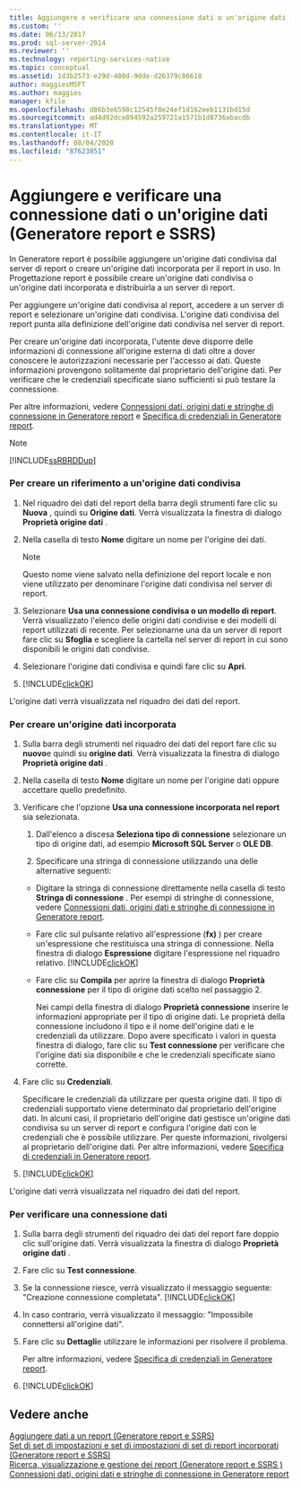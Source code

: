```yaml
---
title: Aggiungere e verificare una connessione dati o un'origine dati (Generatore report e SSRS) | Microsoft Docs
ms.custom: ''
ms.date: 06/13/2017
ms.prod: sql-server-2014
ms.reviewer: ''
ms.technology: reporting-services-native
ms.topic: conceptual
ms.assetid: 1d3b2573-e29d-480d-9dde-d26379c86618
author: maggiesMSFT
ms.author: maggies
manager: kfile
ms.openlocfilehash: d86b3e6598c12545f0e24ef1d162eeb1131bd15d
ms.sourcegitcommit: ad4d92dce894592a259721a1571b1d8736abacdb
ms.translationtype: MT
ms.contentlocale: it-IT
ms.lasthandoff: 08/04/2020
ms.locfileid: "87623851"
---
```

# <a name="add-and-verify-a-data-connection-or-data-source-report-builder-and-ssrs"></a>Aggiungere e verificare una connessione dati o un'origine dati (Generatore report e SSRS)
  In Generatore report è possibile aggiungere un'origine dati condivisa dal server di report o creare un'origine dati incorporata per il report in uso. In Progettazione report è possibile creare un'origine dati condivisa o un'origine dati incorporata e distribuirla a un server di report.  
  
 Per aggiungere un'origine dati condivisa al report, accedere a un server di report e selezionare un'origine dati condivisa. L'origine dati condivisa del report punta alla definizione dell'origine dati condivisa nel server di report.  
  
 Per creare un'origine dati incorporata, l'utente deve disporre delle informazioni di connessione all'origine esterna di dati oltre a dover conoscere le autorizzazioni necessarie per l'accesso ai dati. Queste informazioni provengono solitamente dal proprietario dell'origine dati. Per verificare che le credenziali specificate siano sufficienti si può testare la connessione.  
  
 Per altre informazioni, vedere [Connessioni dati, origini dati e stringhe di connessione in Generatore report](../data-connections-data-sources-and-connection-strings-in-report-builder.md) e [Specifica di credenziali in Generatore report](../specify-credentials-in-report-builder.md).  
  
> [!NOTE]  
>  [!INCLUDE[ssRBRDDup](../../includes/ssrbrddup-md.md)]  
  
### <a name="to-create-a-reference-to-a-shared-data-source"></a>Per creare un riferimento a un'origine dati condivisa  
  
1.  Nel riquadro dei dati del report della barra degli strumenti fare clic su **Nuova** , quindi su **Origine dati**. Verrà visualizzata la finestra di dialogo **Proprietà origine dati** .  
  
2.  Nella casella di testo **Nome** digitare un nome per l'origine dei dati.  
  
    > [!NOTE]  
    >  Questo nome viene salvato nella definizione del report locale e non viene utilizzato per denominare l'origine dati condivisa nel server di report.  
  
3.  Selezionare **Usa una connessione condivisa o un modello di report**. Verrà visualizzato l'elenco delle origini dati condivise e dei modelli di report utilizzati di recente. Per selezionarne una da un server di report fare clic su **Sfoglia** e scegliere la cartella nel server di report in cui sono disponibili le origini dati condivise.  
  
4.  Selezionare l'origine dati condivisa e quindi fare clic su **Apri**.  
  
5.  [!INCLUDE[clickOK](../../includes/clickok-md.md)]  
  
 L'origine dati verrà visualizzata nel riquadro dei dati del report.  
  
### <a name="to-create-an-embedded-data-source"></a>Per creare un'origine dati incorporata  
  
1.  Sulla barra degli strumenti nel riquadro dei dati del report fare clic su **nuovo**e quindi su **origine dati**. Verrà visualizzata la finestra di dialogo **Proprietà origine dati** .  
  
2.  Nella casella di testo **Nome** digitare un nome per l'origine dati oppure accettare quello predefinito.  
  
3.  Verificare che l'opzione **Usa una connessione incorporata nel report** sia selezionata.  
  
    1.  Dall'elenco a discesa **Seleziona tipo di connessione** selezionare un tipo di origine dati, ad esempio **Microsoft SQL Server** o **OLE DB**.  
  
    2.  Specificare una stringa di connessione utilizzando una delle alternative seguenti:  
  
    -   Digitare la stringa di connessione direttamente nella casella di testo **Stringa di connessione** . Per esempi di stringhe di connessione, vedere [Connessioni dati, origini dati e stringhe di connessione in Generatore report](../data-connections-data-sources-and-connection-strings-in-report-builder.md).  
  
    -   Fare clic sul pulsante relativo all'espressione (**fx)** ) per creare un'espressione che restituisca una stringa di connessione. Nella finestra di dialogo **Espressione** digitare l'espressione nel riquadro relativo. [!INCLUDE[clickOK](../../includes/clickok-md.md)]  
  
    -   Fare clic su **Compila** per aprire la finestra di dialogo **Proprietà connessione** per il tipo di origine dati scelto nel passaggio 2.  
  
         Nei campi della finestra di dialogo **Proprietà connessione** inserire le informazioni appropriate per il tipo di origine dati. Le proprietà della connessione includono il tipo e il nome dell'origine dati e le credenziali da utilizzare. Dopo avere specificato i valori in questa finestra di dialogo, fare clic su **Test connessione** per verificare che l'origine dati sia disponibile e che le credenziali specificate siano corrette.  
  
4.  Fare clic su **Credenziali**.  
  
     Specificare le credenziali da utilizzare per questa origine dati. Il tipo di credenziali supportato viene determinato dal proprietario dell'origine dati. In alcuni casi, il proprietario dell'origine dati gestisce un'origine dati condivisa su un server di report e configura l'origine dati con le credenziali che è possibile utilizzare. Per queste informazioni, rivolgersi al proprietario dell'origine dati. Per altre informazioni, vedere [Specifica di credenziali in Generatore report](../specify-credentials-in-report-builder.md).  
  
5.  [!INCLUDE[clickOK](../../includes/clickok-md.md)]  
  
 L'origine dati verrà visualizzata nel riquadro dei dati del report.  
  
### <a name="to-verify-a-data-connection"></a>Per verificare una connessione dati  
  
1.  Sulla barra degli strumenti del riquadro dei dati del report fare doppio clic sull'origine dati. Verrà visualizzata la finestra di dialogo **Proprietà origine dati** .  
  
2.  Fare clic su **Test connessione**.  
  
3.  Se la connessione riesce, verrà visualizzato il messaggio seguente: "Creazione connessione completata". [!INCLUDE[clickOK](../../includes/clickok-md.md)]  
  
4.  In caso contrario, verrà visualizzato il messaggio: "Impossibile connettersi all'origine dati".  
  
5.  Fare clic su **Dettagli**e utilizzare le informazioni per risolvere il problema.  
  
     Per altre informazioni, vedere [Specifica di credenziali in Generatore report](../specify-credentials-in-report-builder.md).  
  
6.  [!INCLUDE[clickOK](../../includes/clickok-md.md)]  
  
## <a name="see-also"></a>Vedere anche  
 [Aggiungere dati a un report &#40;Generatore report e SSRS&#41;](report-datasets-ssrs.md)   
 [Set di set di impostazioni e set di impostazioni di set di report incorporati &#40;Generatore report e SSRS&#41;](report-embedded-datasets-and-shared-datasets-report-builder-and-ssrs.md)   
 [Ricerca, visualizzazione e gestione dei report &#40;Generatore report e SSRS &#41;](../report-builder/finding-viewing-and-managing-reports-report-builder-and-ssrs.md)   
 [Connessioni dati, origini dati e stringhe di connessione in Generatore report](../data-connections-data-sources-and-connection-strings-in-report-builder.md)  
  
  
